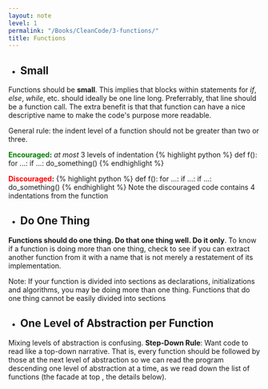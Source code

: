 ```yaml
---
layout: note
level: 1
permalink: "/Books/CleanCode/3-functions/"
title: Functions
---
```


* ## Small

Functions should be **small**. This implies that blocks within statements for _if_,
_else_, _while_, etc. should ideally be one line long. Preferrably, that line should be a function call.
The extra benefit is that that function can have a nice descriptive name to make the code's purpose more readable.

General rule: the indent level of a function should not be greater than two or three.

**<span style="color: green">Encouraged</span>:** _at most_ 3 levels of indentation
{% highlight python %}
def f():
    for ...:
        if ...: 
   	    do_something()
{% endhighlight %}

**<span style="color: red">Discouraged</span>:**
{% highlight python %}
def f():
    for ...:
        if ...:
	   if ...:
	       do_something()
{% endhighlight %}
Note the discouraged code contains 4 indentations from the function


* ## Do One Thing

__Functions should do one thing. Do that one thing well. Do it only__. To know if a function is doing more	than one thing, check to see if you can extract another function from it with a name that is not merely a
restatement of its implementation.

Note: If your function is divided into sections as declarations, initializations and algorithms, you may be doing more than one thing. Functions that do one thing cannot be easily divided into sections

* ## One Level of Abstraction per Function

Mixing levels of abstraction is confusing.
__Step-Down Rule__: Want code to read like a top-down narrative. That is, every function should be followed by
those at the next level of abstraction so we can read the program descending one level of abstraction at a time,
as we read down the list of functions (the facade at top , the details below).